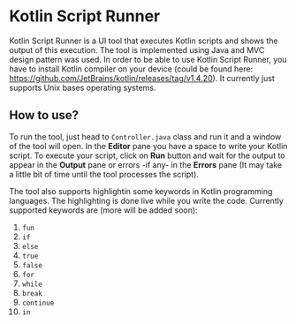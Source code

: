 # Kotlin Script Runner
Kotlin Script Runner is a UI tool that executes Kotlin scripts and shows the output of this execution. The tool is implemented using Java and MVC design pattern
was used. In order to be able to use Kotlin Script Runner, you have to install Kotlin compiler on your device 
(could be found here: https://github.com/JetBrains/kotlin/releases/tag/v1.4.20). It currently just supports Unix bases operating systems.

## How to use?
To run the tool, just head to `Controller.java` class and run it and a window of the tool will open. In the **Editor** pane you have a space to write your
Kotlin script. To execute your script, click on **Run** button and wait for the output to appear in the **Output** pane or errors -if any- in the **Errors**
pane (It may take a little bit of time until the tool processes the script).

The tool also supports highlightin some keywords in Kotlin programming languages. The highlighting is done live while you write the code. Currently supported
keywords are (more will be added soon):
1. `fun`
2. `if`
3. `else`
4. `true`
5. `false`
6. `for`
7. `while`
8. `break`
9. `continue`
10. `in`
